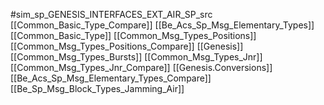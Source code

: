 #sim_sp_GENESIS_INTERFACES_EXT_AIR_SP_src
[[Common_Basic_Type_Compare]]
[[Be_Acs_Sp_Msg_Elementary_Types]]
[[Common_Basic_Type]]
[[Common_Msg_Types_Positions]]
[[Common_Msg_Types_Positions_Compare]]
[[Genesis]]
[[Common_Msg_Types_Bursts]]
[[Common_Msg_Types_Jnr]]
[[Common_Msg_Types_Jnr_Compare]]
[[Genesis.Conversions]]
[[Be_Acs_Sp_Msg_Elementary_Types_Compare]]
[[Be_Sp_Msg_Block_Types_Jamming_Air]]
